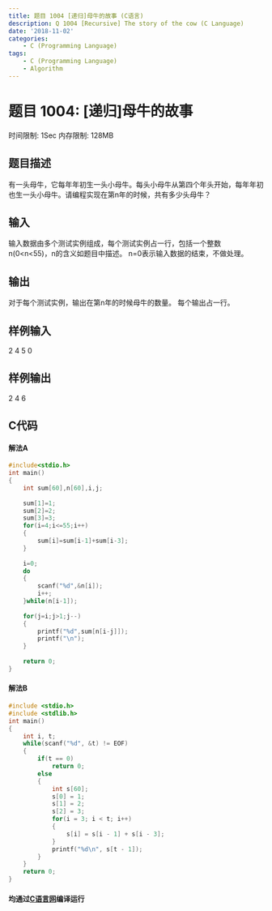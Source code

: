 ```yaml
---
title: 题目 1004 [递归]母牛的故事 (C语言)
description: Q 1004 [Recursive] The story of the cow (C Language)
date: '2018-11-02'
categories:
    - C (Programming Language)
tags:
    - C (Programming Language)
    - Algorithm
---
```


# 题目 1004: \[递归\]母牛的故事
时间限制: 1Sec 内存限制: 128MB
## 题目描述
有一头母牛，它每年年初生一头小母牛。每头小母牛从第四个年头开始，每年年初也生一头小母牛。请编程实现在第n年的时候，共有多少头母牛？
## 输入
输入数据由多个测试实例组成，每个测试实例占一行，包括一个整数n(0<n<55)，n的含义如题目中描述。
n=0表示输入数据的结束，不做处理。
## 输出
对于每个测试实例，输出在第n年的时候母牛的数量。
每个输出占一行。
## 样例输入
2
4
5
0
## 样例输出
2
4
6
## C代码
#### 解法A

```c
#include<stdio.h>
int main()
{
    int sum[60],n[60],i,j;
    
	sum[1]=1;
	sum[2]=2;
	sum[3]=3;
	for(i=4;i<=55;i++)
	{
		sum[i]=sum[i-1]+sum[i-3];
	}
    
    i=0;
    do
    {
    	scanf("%d",&n[i]);
    	i++;
	}while(n[i-1]);
	
	for(j=i;j>1;j--)
	{
		printf("%d",sum[n[i-j]]);
		printf("\n");
	}
	
    return 0;
}
```

#### 解法B

```c
#include <stdio.h>
#include <stdlib.h>
int main()
{
	int i, t;
	while(scanf("%d", &t) != EOF)
	{
		if(t == 0) 
			return 0;
		else
		{
			int s[60];
			s[0] = 1;
			s[1] = 2;
			s[2] = 3;
			for(i = 3; i < t; i++)
			{
				s[i] = s[i - 1] + s[i - 3];
			}
			printf("%d\n", s[t - 1]);
		}
	}
	return 0;
}
```
#### 均通过[C语言网](https://www.dotcpp.com/)编译运行